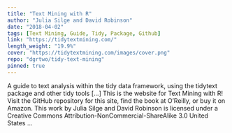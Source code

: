 ```yaml
---
title: "Text Mining with R"
author: "Julia Silge and David Robinson"
date: "2018-04-02"
tags: [Text Mining, Guide, Tidy, Package, Github]
link: "https://tidytextmining.com/"
length_weight: "19.9%"
cover: "https://tidytextmining.com/images/cover.png"
repo: "dgrtwo/tidy-text-mining"
pinned: true
---
```


A guide to text analysis within the tidy data framework, using the tidytext package and other tidy tools [...] This is the website for Text Mining with R! Visit the GitHub repository for this site, find the book at O’Reilly, or buy it on Amazon. This work by Julia Silge and David Robinson is licensed under a Creative Commons Attribution-NonCommercial-ShareAlike 3.0 United States ...
